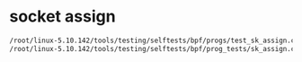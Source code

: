 

# socket assign


```md
/root/linux-5.10.142/tools/testing/selftests/bpf/progs/test_sk_assign.c
/root/linux-5.10.142/tools/testing/selftests/bpf/prog_tests/sk_assign.c

```

